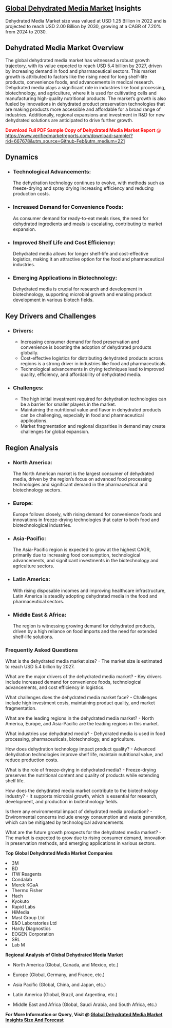 <h2><a href="https://www.verifiedmarketreports.com/download-sample/?rid=667678&amp;utm_source=Github&amp;utm_medium=221" target="_blank">Global Dehydrated Media Market</a> Insights</h2><p>Dehydrated Media Market size was valued at USD 1.25 Billion in 2022 and is projected to reach USD 2.00 Billion by 2030, growing at a CAGR of 7.20% from 2024 to 2030.</p><p> <h2>Dehydrated Media Market Overview</h2> <p>The global dehydrated media market has witnessed a robust growth trajectory, with its value expected to reach USD 5.4 billion by 2027, driven by increasing demand in food and pharmaceutical sectors. This market growth is attributed to factors like the rising need for long shelf-life products, convenience foods, and advancements in medical research. Dehydrated media plays a significant role in industries like food processing, biotechnology, and agriculture, where it is used for cultivating cells and manufacturing high-quality nutritional products. The market’s growth is also fueled by innovations in dehydrated product preservation technologies that are making products more accessible and affordable for a broad range of industries. Additionally, regional expansions and investment in R&D for new dehydrated solutions are anticipated to drive further growth. <p><p><span class=""><span style="color: #ff0000;"><strong>Download Full PDF Sample Copy of Dehydrated Media Market Report</strong> @ </span><a href="https://www.verifiedmarketreports.com/download-sample/?rid=667678&amp;utm_source=Github-Feb&amp;utm_medium=221" target="_blank">https://www.verifiedmarketreports.com/download-sample/?rid=667678&amp;utm_source=Github-Feb&amp;utm_medium=221</a></span></p></p> <h2>Dynamics</h2> <ul> <li><h3>Technological Advancements: </h3>The dehydration technology continues to evolve, with methods such as freeze-drying and spray drying increasing efficiency and reducing production costs.</li> <li><h3>Increased Demand for Convenience Foods:</h3>As consumer demand for ready-to-eat meals rises, the need for dehydrated ingredients and meals is escalating, contributing to market expansion.</li> <li><h3>Improved Shelf Life and Cost Efficiency:</h3>Dehydrated media allows for longer shelf-life and cost-effective logistics, making it an attractive option for the food and pharmaceutical industries.</li> <li><h3>Emerging Applications in Biotechnology:</h3>Dehydrated media is crucial for research and development in biotechnology, supporting microbial growth and enabling product development in various biotech fields.</li> </ul> <h2>Key Drivers and Challenges</h2> <ul> <li><h3>Drivers:</h3> <ul> <li>Increasing consumer demand for food preservation and convenience is boosting the adoption of dehydrated products globally.</li> <li>Cost-effective logistics for distributing dehydrated products across regions is a strong driver in industries like food and pharmaceuticals.</li> <li>Technological advancements in drying techniques lead to improved quality, efficiency, and affordability of dehydrated media.</li> </ul> </li> <li><h3>Challenges:</h3> <ul> <li>The high initial investment required for dehydration technologies can be a barrier for smaller players in the market.</li> <li>Maintaining the nutritional value and flavor in dehydrated products can be challenging, especially in food and pharmaceutical applications.</li> <li>Market fragmentation and regional disparities in demand may create challenges for global expansion.</li> </ul> </li> </ul> <h2>Region Analysis</h2> <ul> <li><h3>North America:</h3>The North American market is the largest consumer of dehydrated media, driven by the region’s focus on advanced food processing technologies and significant demand in the pharmaceutical and biotechnology sectors.</li> <li><h3>Europe:</h3>Europe follows closely, with rising demand for convenience foods and innovations in freeze-drying technologies that cater to both food and biotechnological industries.</li> <li><h3>Asia-Pacific:</h3>The Asia-Pacific region is expected to grow at the highest CAGR, primarily due to increasing food consumption, technological advancements, and significant investments in the biotechnology and agriculture sectors.</li> <li><h3>Latin America:</h3>With rising disposable incomes and improving healthcare infrastructure, Latin America is steadily adopting dehydrated media in the food and pharmaceutical sectors.</li> <li><h3>Middle East & Africa:</h3>The region is witnessing growing demand for dehydrated products, driven by a high reliance on food imports and the need for extended shelf-life solutions.</li> </ul> <h3>Frequently Asked Questions</h3> <p>What is the dehydrated media market size? - The market size is estimated to reach USD 5.4 billion by 2027.</p> <p>What are the major drivers of the dehydrated media market? - Key drivers include increased demand for convenience foods, technological advancements, and cost efficiency in logistics.</p> <p>What challenges does the dehydrated media market face? - Challenges include high investment costs, maintaining product quality, and market fragmentation.</p> <p>What are the leading regions in the dehydrated media market? - North America, Europe, and Asia-Pacific are the leading regions in this market.</p> <p>What industries use dehydrated media? - Dehydrated media is used in food processing, pharmaceuticals, biotechnology, and agriculture.</p> <p>How does dehydration technology impact product quality? - Advanced dehydration technologies improve shelf life, maintain nutritional value, and reduce production costs.</p> <p>What is the role of freeze-drying in dehydrated media? - Freeze-drying preserves the nutritional content and quality of products while extending shelf life.</p> <p>How does the dehydrated media market contribute to the biotechnology industry? - It supports microbial growth, which is essential for research, development, and production in biotechnology fields.</p> <p>Is there any environmental impact of dehydrated media production? - Environmental concerns include energy consumption and waste generation, which can be mitigated by technological advancements.</p> <p>What are the future growth prospects for the dehydrated media market? - The market is expected to grow due to rising consumer demand, innovation in preservation methods, and emerging applications in various sectors.</p> </p><p><strong>Top Global Dehydrated Media Market Companies</strong></p><div data-test-id=""><p><li>3M</li><li> BD</li><li> ITW Reagents</li><li> Condalab</li><li> Merck KGaA</li><li> Thermo Fisher</li><li> Hach</li><li> Kyokuto</li><li> Rapid Labs</li><li> HiMedia</li><li> Mast Group Ltd</li><li> E&O Laboratories Ltd</li><li> Hardy Diagnostics</li><li> EOGEN Corporation</li><li> SRL</li><li> Lab M</li></p><div><strong>Regional Analysis of&nbsp;Global Dehydrated Media Market</strong></div><ul><li dir="ltr"><p dir="ltr">North America&nbsp;(Global, Canada, and Mexico, etc.)</p></li><li dir="ltr"><p dir="ltr">Europe (Global, Germany, and France, etc.)</p></li><li dir="ltr"><p dir="ltr">Asia Pacific&nbsp;(Global, China, and Japan, etc.)</p></li><li dir="ltr"><p dir="ltr">Latin America&nbsp;(Global, Brazil, and Argentina, etc.)</p></li><li dir="ltr">Middle East and Africa&nbsp;(Global, Saudi Arabia, and South Africa, etc.)</li></ul><p><strong>For More Information or Query, Visit @&nbsp;</strong><strong><a href="https://www.verifiedmarketreports.com/product/dehydrated-media-market/?utm_source=Github&amp;utm_medium=221" target="_blank">Global Dehydrated Media Market Insights Size And Forecast</a></strong></p></div>
